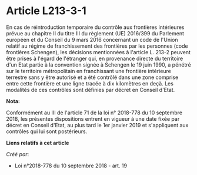 # Article L213-3-1

En cas de réintroduction temporaire du contrôle aux frontières intérieures prévue au chapitre II du titre III du règlement
(UE) 2016/399 du Parlement européen et du Conseil du 9 mars 2016 concernant un code de l'Union relatif au régime de
franchissement des frontières par les personnes (code frontières Schengen), les décisions mentionnées à l'article L. 213-2
peuvent être prises à l'égard de l'étranger qui, en provenance directe du territoire d'un Etat partie à la convention signée
à Schengen le 19 juin 1990, a pénétré sur le territoire métropolitain en franchissant une frontière intérieure terrestre sans
y être autorisé et a été contrôlé dans une zone comprise entre cette frontière et une ligne tracée à dix kilomètres en deçà.
Les modalités de ces contrôles sont définies par décret en Conseil d'Etat.

**Nota:**

Conformément au III de l'article 71 de la loi n° 2018-778 du 10 septembre 2018, les présentes dispositions entrent en vigueur
à une date fixée par décret en Conseil d'Etat, au plus tard le 1er janvier 2019 et s'appliquent aux contrôles qui lui sont
postérieurs.

**Liens relatifs à cet article**

_Créé par_:

  - Loi n°2018-778 du 10 septembre 2018 - art. 19
